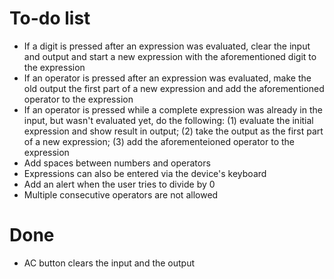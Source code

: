 # To-do list
- If a digit is pressed after an expression was evaluated, clear the input and output and start a new expression with the aforementioned digit to the expression
- If an operator is pressed after an expression was evaluated, make the old output the first part of a new expression and add the aforementioned operator to the expression
- If an operator is pressed while a complete expression was already in the input, but wasn't evaluated yet, do the following: (1) evaluate the initial expression and show result in output; (2) take the output as the first part of a new expression; (3) add the aforementeioned operator to the expression
- Add spaces between numbers and operators
- Expressions can also be entered via the device's keyboard
- Add an alert when the user tries to divide by 0
- Multiple consecutive operators are not allowed

# Done
- AC button clears the input and the output